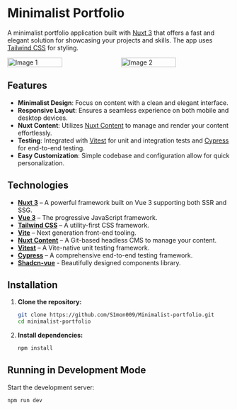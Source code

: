# Minimalist Portfolio

A minimalist portfolio application built with [Nuxt 3](https://nuxt.com) that offers a fast and elegant solution for showcasing your projects and skills. The app uses [Tailwind CSS](https://tailwindcss.com) for styling.

<div style="display: flex; align-items: center; gap: 10px;">
  <img src="https://github.com/user-attachments/assets/a899bd35-3da9-45e0-a88c-57df054363e9" alt="Image 1" style="width: 50%;" />
  <img src="https://github.com/user-attachments/assets/86e3deca-8273-4c64-a8b1-c9a0f43fb095" alt="Image 2" style="width: 50%;" />
</div>

## Features

- **Minimalist Design**: Focus on content with a clean and elegant interface.
- **Responsive Layout**: Ensures a seamless experience on both mobile and desktop devices.
- **Nuxt Content**: Utilizes [Nuxt Content](https://content.nuxtjs.org/) to manage and render your content effortlessly.
- **Testing**: Integrated with [Vitest](https://vitest.dev/) for unit and integration tests and [Cypress](https://www.cypress.io/) for end-to-end testing.
- **Easy Customization**: Simple codebase and configuration allow for quick personalization.

## Technologies

- **[Nuxt 3](https://nuxt.com)** – A powerful framework built on Vue 3 supporting both SSR and SSG.
- **[Vue 3](https://vuejs.org/)** – The progressive JavaScript framework.
- **[Tailwind CSS](https://tailwindcss.com)** – A utility-first CSS framework.
- **[Vite](https://vitejs.dev/)** – Next generation front-end tooling.
- **[Nuxt Content](https://content.nuxtjs.org/)** – A Git-based headless CMS to manage your content.
- **[Vitest](https://vitest.dev/)** – A Vite-native unit testing framework.
- **[Cypress](https://www.cypress.io/)** – A comprehensive end-to-end testing framework.
- **[Shadcn-vue](https://www.shadcn-vue.com)** - Beautifully designed components library.

## Installation

1. **Clone the repository:**

   ```bash
   git clone https://github.com/S1mon009/Minimalist-portfolio.git
   cd minimalist-portfolio
   ```

2. **Install dependencies:**
   ```bash
   npm install
   ```

## Running in Development Mode

Start the development server:

```bash
npm run dev
```
